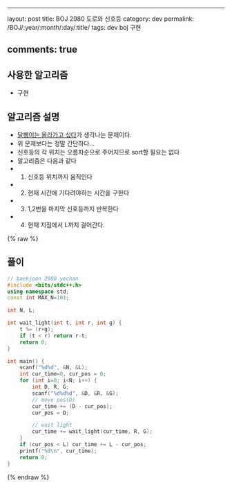 ---

layout: post title: BOJ 2980 도로와 신호등 category: dev permalink: /BOJ/:year/:month/:day/:title/ tags: dev boj 구현

comments: true
--------------

사용한 알고리즘
---------------

-	구현

알고리즘 설명
-------------

-	[달팽이는 올라가고 싶다](https://www.acmicpc.net/problem/2869)가 생각나는 문제이다.
-	위 문제보다는 정말 간단하다...
-	신호등의 각 위치는 오름차순으로 주어지므로 sort할 필요는 없다
-	알고리즘은 다음과 같다
-	1. 신호등 위치까지 움직인다
-	2. 현재 시간에 기다려야하는 시간을 구한다
-	3. 1,2번을 마지막 신호등까지 반복한다
-	4. 현재 지점에서 L까지 걸어간다.

{% raw %}

풀이
----

```c++
// baekjoon 2980 yechan
#include <bits/stdc++.h>
using namespace std;
const int MAX_N=101;

int N, L;

int wait_light(int t, int r, int g) {
    t %= (r+g);
    if (t < r) return r-t;
    return 0;
}

int main() {
    scanf("%d%d", &N, &L);
    int cur_time=0, cur_pos = 0;
    for (int i=0; i<N; i++) {
        int D, R, G;
        scanf("%d%d%d", &D, &R, &G);
        // move pos(D)
        cur_time += (D - cur_pos);
        cur_pos = D;

        // wait light
        cur_time += wait_light(cur_time, R, G);
    }
    if (cur_pos < L) cur_time += L - cur_pos;
    printf("%d\n", cur_time);
    return 0;
}
```

{% endraw %}
